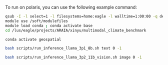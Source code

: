 To run on polaris, you can use the following example command:
```bash
qsub -I -l select=1 -l filesystems=home:eagle -l walltime=1:00:00 -q debug -A ARAIA
module use /soft/modulefiles
module load conda ; conda activate base
cd /lus/eagle/projects/ARAIA/xinyu/multimodal_climate_benchmark

conda activate geospatial

bash scripts/run_inference_llama_3p1_8b.sh text 0 -1

bash scripts/run_inference_llama_3p2_11b_vision.sh image 0 -1
```

